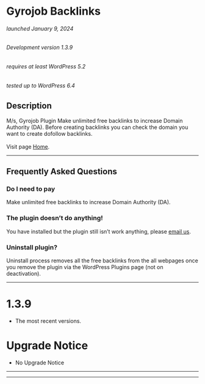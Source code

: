 # Gyrojob Backlinks

###### launched January 9, 2024
###### Development version 1.3.9
###### requires at least WordPress 5.2
###### tested up to WordPress 6.4


## Description

M/s, Gyrojob Plugin
Make unlimited free backlinks to increase Domain Authority (DA).
Before creating backlinks you can check the domain you want to create dofollow backlinks.
<br><br>
Visit page [Home](https://plugin.gyrojob.com/).
<hr>


## Frequently Asked Questions

### Do I need to pay

Make unlimited free backlinks to increase Domain Authority (DA).

### The plugin doesn’t do anything!

You have installed but the plugin still isn’t work anything, please [email us](https://plugin.gyrojob.com/contacts.php).
### Uninstall plugin?

Uninstall process removes all the free backlinks from the all webpages once you remove the plugin via the WordPress Plugins page (not on deactivation).

<hr>

# 1.3.9 
* The most recent versions.

# Upgrade Notice 
* No Upgrade Notice

<hr>







<hr>
